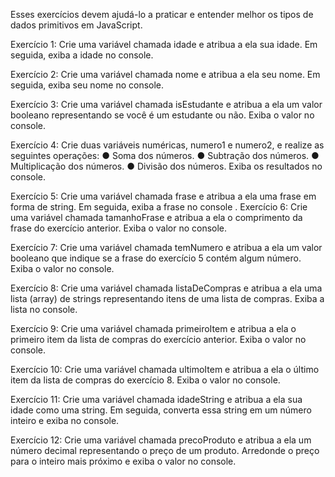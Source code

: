Esses exercícios devem ajudá-lo a praticar e entender melhor os tipos de dados
primitivos em JavaScript.

Exercício 1: Crie uma variável chamada idade e atribua a ela sua idade. Em seguida, exiba a
idade no console.

Exercício 2: Crie uma variável chamada nome e atribua a ela seu nome. Em seguida, exiba
seu nome no console.

Exercício 3: Crie uma variável chamada isEstudante e atribua a ela um valor booleano
representando se você é um estudante ou não. Exiba o valor no console.

Exercício 4: Crie duas variáveis numéricas, numero1 e numero2, e realize as seguintes
operações:
● Soma dos números.
● Subtração dos números.
● Multiplicação dos números.
● Divisão dos números.
Exiba os resultados no console.

Exercício 5: Crie uma variável chamada frase e atribua a ela uma frase em forma de string.
Em seguida, exiba a frase no console
.
Exercício 6: Crie uma variável chamada tamanhoFrase e atribua a ela o comprimento da
frase do exercício anterior. Exiba o valor no console.

Exercício 7: Crie uma variável chamada temNumero e atribua a ela um valor booleano que
indique se a frase do exercício 5 contém algum número. Exiba o valor no console.

Exercício 8: Crie uma variável chamada listaDeCompras e atribua a ela uma lista (array) de
strings representando itens de uma lista de compras. Exiba a lista no console.

Exercício 9: Crie uma variável chamada primeiroItem e atribua a ela o primeiro item da lista
de compras do exercício anterior. Exiba o valor no console.

Exercício 10: Crie uma variável chamada ultimoItem e atribua a ela o último item da lista de
compras do exercício 8. Exiba o valor no console.

Exercício 11: Crie uma variável chamada idadeString e atribua a ela sua idade como uma
string. Em seguida, converta essa string em um número inteiro e exiba no console.

Exercício 12: Crie uma variável chamada precoProduto e atribua a ela um número decimal
representando o preço de um produto. Arredonde o preço para o inteiro mais próximo e
exiba o valor no console.
